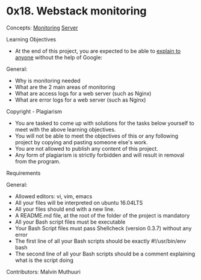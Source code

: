 <h1>0x18. Webstack monitoring</h1>

Concepts:
<a href='https://intranet.alxswe.com/concepts/13'>Monitoring</a>
<a href='https://intranet.alxswe.com/concepts/67'>Server</a>

Learning Objectives
- At the end of this project, you are expected to be able to <a href='https://intranet.alxswe.com/rltoken/Bd9r8twsVT3S_8j7-kOLrg'>explain to anyone</a> without the help of Google:

General:
- Why is monitoring needed
- What are the 2 main areas of monitoring
- What are access logs for a web server (such as Nginx)
- What are error logs for a web server (such as Nginx)

Copyright - Plagiarism
- You are tasked to come up with solutions for the tasks below yourself to meet with the above learning objectives.
- You will not be able to meet the objectives of this or any following project by copying and pasting someone else's work.
- You are not allowed to publish any content of this project.
- Any form of plagiarism is strictly forbidden and will result in removal from the program.

Requirements

General:
- Allowed editors: vi, vim, emacs
- All your files will be interpreted on ubuntu 16.04LTS
- All your files should end with a new line.
- A README.md file, at the root of the folder of the project is mandatory
- All your Bash script files must be executable
- Your Bash Script files must pass Shellcheck (version 0.3.7) without any error
- The first line of all your Bash scripts should be exactly #!/usr/bin/env bash
- The second line of all your Bash scripts should be a comment explaining what is the script doing


Contributors: Malvin Muthuuri
